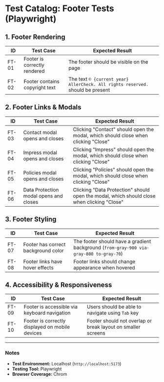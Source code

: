 # Test Catalog: Footer Tests (Playwright)

## **1. Footer Rendering**
| ID  | Test Case                                  | Expected Result |
| --- | ----------------------------------------- | --------------- |
| FT-01 | Footer is correctly rendered | The footer should be visible on the page |
| FT-02 | Footer contains copyright text | The text `© {current year} AllerCheck. All rights reserved.` should be present |

## **2. Footer Links & Modals**
| ID  | Test Case                                  | Expected Result |
| --- | ----------------------------------------- | --------------- |
| FT-03 | Contact modal opens and closes | Clicking "Contact" should open the modal, which should close when clicking "Close" |
| FT-04 | Impress modal opens and closes | Clicking "Impress" should open the modal, which should close when clicking "Close" |
| FT-05 | Policies modal opens and closes | Clicking "Policies" should open the modal, which should close when clicking "Close" |
| FT-06 | Data Protection modal opens and closes | Clicking "Data Protection" should open the modal, which should close when clicking "Close" |

## **3. Footer Styling**
| ID  | Test Case                                  | Expected Result |
| --- | ----------------------------------------- | --------------- |
| FT-07 | Footer has correct background color | The footer should have a gradient background (`from-gray-900 via-gray-800 to-gray-70`) |
| FT-08 | Footer links have hover effects | Footer links should change appearance when hovered |

## **4. Accessibility & Responsiveness**
| ID  | Test Case                                  | Expected Result |
| --- | ----------------------------------------- | --------------- |
| FT-09 | Footer is accessible via keyboard navigation | Users should be able to navigate using `Tab` key |
| FT-10 | Footer is correctly displayed on mobile devices | Footer should not overlap or break layout on smaller screens |

---

### **Notes**
- **Test Environment:** Localhost (`http://localhost:5173`)
- **Testing Tool:** Playwright
- **Browser Coverage:** Chrom
